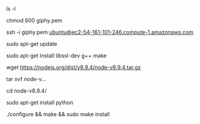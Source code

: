 ls -l

chmod 600 giphy.pem

ssh -i giphy.pem ubuntu@ec2-54-161-101-246.compute-1.amazonaws.com

sudo apt-get update

sudo apt-get install libssl-dev g++ make

wget https://nodejs.org/dist/v8.9.4/node-v8.9.4.tar.gz

tar xvf node-v...

cd node-v8.9.4/

sudo apt-get install python

./configure && make && sudo make install



